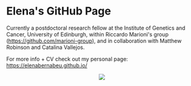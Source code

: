 # Elena's GitHub Page

Currently a postdoctoral research fellow at the Institute of Genetics and Cancer, University of Edinburgh, within Riccardo Marioni's group (https://github.com/marioni-group), and in collaboration with Matthew Robinson and Catalina Vallejos.

For more info + CV check out my personal page: https://elenabernabeu.github.io/

<p style="text-align:center;">
<picture>
  <source 
    media="(min-width: 600px)"
    srcset="science_banner_withperson_2.svg">
  <img src="science_banner_withperson_vertical_2.svg">
</picture>
</p>

